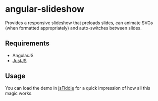 # angular-slideshow
Provides a responsive slideshow that preloads slides, can animate SVGs (when formatted appropriately) and auto-switches between slides.

## Requirements
- AngularJS
- [JustJS](https://github.com/eldanilo/JustJS)

## Usage
You can load the demo in [jsFiddle](http://jsfiddle.net/gh/get/angularJS/1.2.1/eldanilo/angular-slideshow/tree/master/demo/) for a quick impression of how all this magic works.